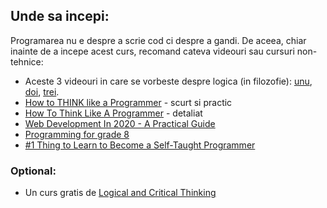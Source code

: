 ## Unde sa incepi:
Programarea nu e despre a scrie cod ci despre a gandi. De aceea, chiar inainte de a incepe acest curs, recomand cateva videouri sau cursuri non-tehnice:

* Aceste 3 videouri in care se vorbeste despre logica (in filozofie): 
[unu](https://www.youtube.com/watch?v=K4ChzesrWKI), 
[doi](https://www.youtube.com/watch?v=DRx-3jvC918),
[trei](https://www.youtube.com/watch?v=SF3_fp8N0mc).
* [How to THINK like a Programmer](https://www.youtube.com/watch?v=NNazO2tMHno) - scurt si practic
* [How To Think Like A Programmer](https://www.youtube.com/watch?v=azcrPFhaY9k) - detaliat
* [Web Development In 2020 - A Practical Guide
](https://www.youtube.com/watch?v=0pThnRneDjw)
* [Programming for grade 8](https://henrikwarne.com/2017/12/17/programming-for-grade-8/)
* [#1 Thing to Learn to Become a Self-Taught Programmer](https://www.youtube.com/watch?v=sYjEzOIa5JI)

### Optional:
* Un curs gratis de [Logical and Critical Thinking](https://www.futurelearn.com/courses/logical-and-critical-thinking)
